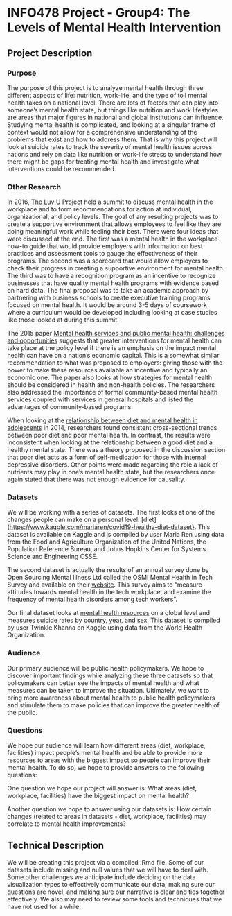 # INFO478 Project - Group4: The Levels of Mental Health Intervention

## Project Description
### Purpose
The purpose of this project is to analyze mental health through three different aspects of life: nutrition, work-life, and the type of toll mental health takes on a national level. There are lots of factors that can play into someone’s mental health state, but things like nutrition and work lifestyles are areas that major figures in national and global institutions can influence. Studying mental health is complicated, and looking at a singular frame of context would not allow for a comprehensive understanding of the problems that exist and how to address them. That is why this project will look at suicide rates to track the severity of mental health issues across nations and rely on data like nutrition or work-life stress to understand how there might be gaps for treating mental health and investigate what interventions could be recommended.

### Other Research
In 2016, [The Luv U Project](https://oce-ovid-com.offcampus.lib.washington.edu/article/00043764-201804000-00005/HTML) held a summit to discuss mental health in the workplace and to form recommendations for action at individual, organizational, and policy levels. The goal of any resulting projects was to create a supportive environment that allows employees to feel like they are doing meaningful work while feeling their best. There were four ideas that were discussed at the end. The first was a mental health in the workplace how-to guide that would provide employers with information on best practices and assessment tools to gauge the effectiveness of their programs. The second was a scorecard that would allow employers to check their progress in creating a supportive environment for mental health. The third was to have a recognition program as an incentive to recognize businesses that have quality mental health programs with evidence based on hard data. The final proposal was to take an academic approach by partnering with business schools to create executive training programs focused on mental health. It would be around 3-5 days of coursework where a curriculum would be developed including looking at case studies like those looked at during this summit.

The 2015 paper [Mental health services and public mental health: challenges and opportunities](https://onlinelibrary.wiley.com/doi/full/10.1002/wps.20184) suggests that greater interventions for mental health can take place at the policy level if there is an emphasis on the impact mental health can have on a nation’s economic capital. This is a somewhat similar recommendation to what was proposed to employers: giving those with the power to make these resources available an incentive and typically an economic one. The paper also looks at how strategies for mental health should be considered in health and non-health policies. The researchers also addressed the importance of formal community-based mental health services coupled with services in general hospitals and listed the advantages of community-based programs.

When looking at the [relationship between diet and mental health in adolescents](https://search.proquest.com/docview/1564433274/3270D204FA254594PQ/4?accountid=14784) in 2014, researchers found consistent cross-sectional trends between poor diet and poor mental health. In contrast, the results were inconsistent when looking at the relationship between a good diet and a healthy mental state. There was a theory proposed in the discussion section that poor diet acts as a form of self-medication for those with internal depressive disorders. Other points were made regarding the role a lack of nutrients may play in one’s mental health state, but the researchers once again stated that there was not enough evidence for causality.

### Datasets
We will be working with a series of datasets. The first looks at one of the changes people can make on a personal level: [diet](https://www.kaggle.com/mariaren/covid19-healthy-diet-dataset}. This dataset is available on Kaggle and is compiled by user Maria Ren using data from the Food and Agriculture Organization of the United Nations, the Population Reference Bureau, and Johns Hopkins Center for Systems Science and Engineering CSSE.

The second dataset is actually the results of an annual survey done by Open Sourcing Mental Illness Ltd called the OSMI Mental Health in Tech Survey and available on their [website](https://osmihelp.org/research). This survey aims to “measure attitudes towards mental health in the tech workplace, and examine the frequency of mental health disorders among tech workers”.

Our final dataset looks at [mental health resources](https://www.kaggle.com/twinkle0705/mental-health-and-suicide-rates) on a global level and measures suicide rates by country, year, and sex. This dataset is compiled by user Twinkle Khanna on Kaggle using data from the World Health Organization.

### Audience
Our primary audience will be public health policymakers. We hope to discover important findings while analyzing these three datasets so that policymakers can better see the impacts of mental health and what measures can be taken to improve the situation. Ultimately, we want to bring more awareness about mental health to public health policymakers and stimulate them to make policies that can improve the greater health of the public.

### Questions
We hope our audience will learn how different areas (diet, workplace, facilities) impact people’s mental health and be able to provide more resources to areas with the biggest impact so people can improve their mental health. To do so, we hope to provide answers to the following questions: 

One question we hope our project will answer is: What areas (diet, workplace, facilities) have the biggest impact on mental health?

Another question we hope to answer using our datasets is: How certain changes (related to areas in datasets - diet, workplace, facilities) may correlate to mental health improvements?

## Technical Description
We will be creating this project via a compiled .Rmd file. Some of our datasets include missing and null values that we will have to deal with. Some other challenges we anticipate include deciding on the data visualization types to effectively communicate our data, making sure our questions are novel, and making sure our narrative is clear and ties together effectively. We also may need to review some tools and techniques that we have not used for a while.
